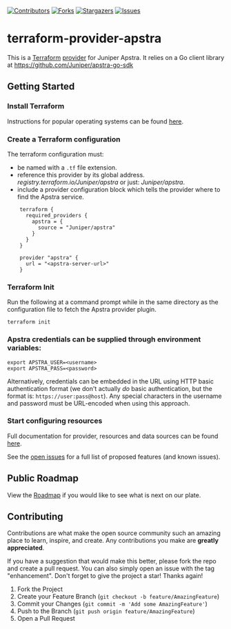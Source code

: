 [![Contributors][contributors-shield]][contributors-url]
[![Forks][forks-shield]][forks-url]
[![Stargazers][stars-shield]][stars-url]
[![Issues][issues-shield]][issues-url]

# terraform-provider-apstra

This is a [Terraform](https://www.terraform.io)
[provider](https://developer.hashicorp.com/terraform/language/providers?page=providers)
for Juniper Apstra. It relies on a Go client library at https://github.com/Juniper/apstra-go-sdk

## Getting Started

### Install Terraform

Instructions for popular operating systems can be found [here](https://developer.hashicorp.com/terraform/tutorials/aws-get-started/install-cli).

### Create a Terraform configuration

The terraform configuration must:
- be named with a `.tf` file extension.
- reference this provider by its global address.
  *registry.terraform.io/Juniper/apstra* or just: *Juniper/apstra*.
- include a provider configuration block which tells the provider where to
find the Apstra service.

```hcl
    terraform {
      required_providers {
        apstra = {
          source = "Juniper/apstra"
        }
      }
    }
    
    provider "apstra" {
      url = "<apstra-server-url>"
    }
```

### Terraform Init

Run the following at a command prompt while in the same directory as the
configuration file to fetch the Apstra provider plugin.
```console
terraform init
```

### Apstra credentials can be supplied through environment variables:
```console
export APSTRA_USER=<username>
export APSTRA_PASS=<password>
```

Alternatively, credentials can be embedded in the URL using HTTP basic
authentication format (we don't actually *do* basic authentication, but the
format is: ``https://user:pass@host``). Any special characters in the username
and password must be URL-encoded when using this approach.

### Start configuring resources

Full documentation for provider, resources and data sources can be found
[here](https://registry.terraform.io/providers/Juniper/apstra/latest/docs).

See the [open issues](https://github.com/Juniper/terraform-provider-apstra/issues) for a full list of proposed features (and known issues).

## Public Roadmap

View the [Roadmap](https://github.com/orgs/Juniper/projects/5/views/2) if you would like to see what is next on our plate.


## Contributing

Contributions are what make the open source community such an amazing place to learn, inspire, and create. Any contributions you make are **greatly appreciated**.

If you have a suggestion that would make this better, please fork the repo and create a pull request. You can also simply open an issue with the tag "enhancement".
Don't forget to give the project a star! Thanks again!

1. Fork the Project
1. Create your Feature Branch (`git checkout -b feature/AmazingFeature`)
1. Commit your Changes (`git commit -m 'Add some AmazingFeature'`)
1. Push to the Branch (`git push origin feature/AmazingFeature`)
1. Open a Pull Request


            
            
            

[contributors-shield]: https://img.shields.io/github/contributors/Juniper/terraform-provider-apstra?style=for-the-badge
[contributors-url]: https://github.com/Juniper/terraform-provider-apstra/graphs/contributors
[forks-shield]: https://img.shields.io/github/forks/Juniper/terraform-provider-apstra.svg?style=for-the-badge
[forks-url]: https://github.com/Juniper/terraform-provider-apstra/network/members
[stars-shield]: https://img.shields.io/github/stars/Juniper/terraform-provider-apstra.svg?style=for-the-badge
[stars-url]: https://github.com/Juniper/terraform-provider-apstra/stargazers
[issues-shield]: https://img.shields.io/github/issues/Juniper/terraform-provider-apstra.svg?style=for-the-badge
[issues-url]: https://github.com/Juniper/terraform-provider-apstra/issues